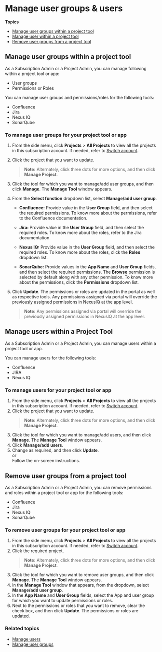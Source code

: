 # Manage user groups & users

**Topics**

- [Manage user groups within a project tool](#manage-user-groups-within-a-project-tool)
- [Manage user within a project tool](#manage-users-within-a-project-tool)
- [Remove user groups from a project tool](#remove-user-groups-from-a-project-tool)



## Manage user groups within a project tool

As a Subscription Admin or a Project Admin, you can manage following within a project tool or app:  
- User groups
- Permissions or Roles  

You can manage user groups and permissions/roles for the following tools:
- Confluence
- Jira
- Nexus IQ
- SonarQube

### To manage user groups for your project tool or app


1. From the side menu, click **Projects** > **All Projects** to view all the projects in this subscription account. If needed, refer to [Switch account](manage-account).
1. Click the project that you want to update.
    > **Note:** Alternately, click three dots for more options, and then click **Manage Project**.
1. Click the tool for which you want to manage/add user groups, and then click **Manage**.
    The **Manage Tool** window appears. 
1. From the **Select function** dropdown list, select **Manage/add user group**. 

    - **Confluence:** Provide value in the **User Group** field, and then select the required permissions. To know more about the permissions, refer to the Confluence documentation.

    - **Jira:** Provide value in the **User Group** field, and then select the required roles. To know more about the roles, refer to the Jira documentation.

    - **Nexus IQ:** Provide value in the **User Group** field, and then select the required roles. To know more about the roles, click the **Roles** dropdown list.
    
    - **SonarQube:** Provide values in the **App Name** and **User Group** fields, and then select the required permissions. The **Browse** permission is selected by default along with any other permission. To know more about the permissions, click the **Permissions** dropdown list.
    
1. Click **Update**.
    The permissions or roles are updated in the portal as well as respective tools. Any permissions assigned via portal will override the previously assigned permissions in NexusIQ at the app level.

    >**Note:** Any permissions assigned via portal will override the previously assigned permissions in NexusIQ at the app level.



## Manage users within a Project Tool

As a Subscription Admin or a Project Admin, you can manage users within a project tool or app. 

You can manage users for the following tools:
- Confluence
- JIRA
- Nexus IQ


### To manage users for your project tool or app


1. From the side menu, click **Projects** > **All Projects** to view all the projects in this subscription account. If needed, refer to [Switch account](manage-account).
1. Click the project that you want to update.
    > **Note:** Alternately, click three dots for more options, and then click **Manage Project**.
1. Click the tool for which you want to manage/add users, and then click **Manage**.
    The **Manage Tool** window appears. 
1. Click **Manage/add users**.
1. Change as required, and then click **Update**.   
    or   
    Follow the on-screen instructions.



## Remove user groups from a project tool

As a Subscription Admin or a Project Admin, you can remove permissions and roles within a project tool or app for the following tools:
- Confluence
- Jira
- Nexus IQ
- SonarQube

### To remove user groups for your project tool or app


1. From the side menu, click **Projects** > **All Projects** to view all the projects in this subscription account. If needed, refer to [Switch account](manage-account).
1. Click the required project.
    > **Note:** Alternately, click three dots for more options, and then click **Manage Project**.
1. Click the tool for which you want to remove user groups, and then click **Manage**.
    The **Manage Tool** window appears. 
1. In the **Manage Tool** window that appears, from the dropdown, select **Manage/add user group**. 
1. In the **App Name** and **User Group** fields, select the App and user group for which you want to update permissions or roles.  
1. Next to the permissions or roles that you want to remove, clear the check box, and then click **Update**. 
The permissions or roles are updated.

### Related topics

- [Manage users](manage-users)
- [Manage user groups](manage-user-groups)